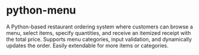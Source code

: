 # python-menu
A Python-based restaurant ordering system where customers can browse a menu, select items, specify quantities, and receive an itemized receipt with the total price. Supports menu categories, input validation, and dynamically updates the order. Easily extendable for more items or categories.

